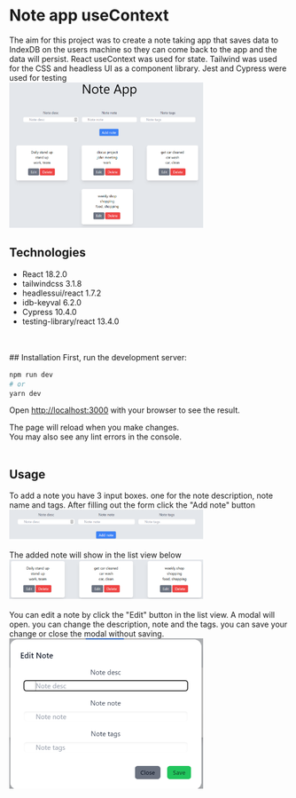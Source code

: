 # Note app useContext

The aim for this project was to create a note taking app that saves data to IndexDB on the users machine so they can come back to the app and the data will persist. React useContext was used for state. 
Tailwind was used for the CSS and headless UI as a component library.
Jest and Cypress were used for testing
<br />
<img src="./public/main.PNG" width="350">

## Technologies
* React 18.2.0
* tailwindcss 3.1.8
* headlessui/react 1.7.2
* idb-keyval 6.2.0
* Cypress 10.4.0
* testing-library/react 13.4.0

<br />
<br />
## Installation
First, run the development server:

```bash
npm run dev
# or
yarn dev
```

Open [http://localhost:3000](http://localhost:3000) with your browser to see the result.

The page will reload when you make changes.\
You may also see any lint errors in the console.
<br />
<br />

## Usage

To add a note you have 3 input boxes. one for the note description, note name and tags. After filling out the form click the "Add note" button
<br />
<img src="./public/add.PNG" width="350">
<br />
<br />
The added note will show in the list view below
<br />
<img src="./public/list.PNG" width="350">
<br />
<br />
You can edit a note by click the "Edit" button in the list view. A modal will open. you can change the description, note and the tags. you can save your change or close the modal without saving. 
<br />
<img src="./public/edit.PNG" width="350">




